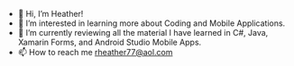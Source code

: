 - 👋 Hi, I’m Heather!
- 👀 I’m interested in learning more about Coding and Mobile Applications.
- 🌱 I’m currently reviewing all the material I have learned in C#, Java, Xamarin Forms, and Android Studio Mobile Apps.
- 📫 How to reach me rheather77@aol.com

<!---
rheather77/rheather77 is a ✨ special ✨ repository because its `README.md` (this file) appears on your GitHub profile.
You can click the Preview link to take a look at your changes.
--->
